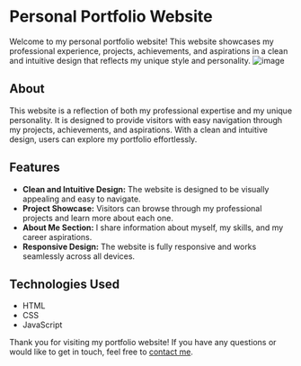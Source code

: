 # Personal Portfolio Website

Welcome to my personal portfolio website! This website showcases my professional experience, projects, achievements, and aspirations in a clean and intuitive design that reflects my unique style and personality.
![image](https://github.com/Sarthak1911/portfolio/assets/126591195/364d4d57-a73f-464c-8582-575c8b244460)


## About
This website is a reflection of both my professional expertise and my unique personality. It is designed to provide visitors with easy navigation through my projects, achievements, and aspirations. With a clean and intuitive design, users can explore my portfolio effortlessly.

## Features
- **Clean and Intuitive Design:** The website is designed to be visually appealing and easy to navigate.
- **Project Showcase:** Visitors can browse through my professional projects and learn more about each one.
- **About Me Section:** I share information about myself, my skills, and my career aspirations.
- **Responsive Design:** The website is fully responsive and works seamlessly across all devices.

## Technologies Used
- HTML
- CSS
- JavaScript

Thank you for visiting my portfolio website! If you have any questions or would like to get in touch, feel free to [contact me](mailto:sarthakkulkarni1911@gmail.com).
